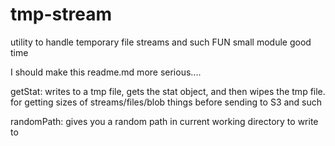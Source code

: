 # tmp-stream

utility to handle temporary file streams and such FUN small module good time

I should make this readme.md more serious....


getStat: writes to a tmp file, gets the stat object, and then wipes the tmp file.
for getting sizes of streams/files/blob things before sending to S3 and such

randomPath: gives you a random path in current working directory to write to